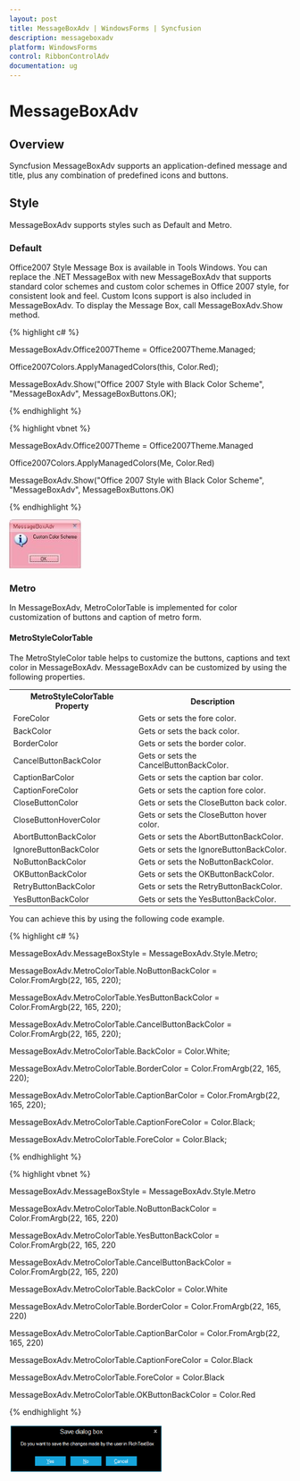```yaml
---
layout: post
title: MessageBoxAdv | WindowsForms | Syncfusion
description: messageboxadv
platform: WindowsForms
control: RibbonControlAdv
documentation: ug
---
```


# MessageBoxAdv

## Overview

Syncfusion MessageBoxAdv supports an application-defined message and title, plus any combination of predefined icons and buttons.

## Style

MessageBoxAdv supports styles such as Default and Metro.

### Default

Office2007 Style Message Box is available in Tools Windows. You can replace the .NET MessageBox with new MessageBoxAdv that supports standard color schemes and custom color schemes in Office 2007 style, for consistent look and feel. Custom Icons support is also included in MessageBoxAdv. To display the Message Box, call MessageBoxAdv.Show method.

{% highlight c# %}

MessageBoxAdv.Office2007Theme = Office2007Theme.Managed;

Office2007Colors.ApplyManagedColors(this, Color.Red);

MessageBoxAdv.Show("Office 2007 Style with Black Color Scheme", "MessageBoxAdv", MessageBoxButtons.OK);

{% endhighlight %}

{% highlight vbnet %}

MessageBoxAdv.Office2007Theme = Office2007Theme.Managed

Office2007Colors.ApplyManagedColors(Me, Color.Red)

MessageBoxAdv.Show("Office 2007 Style with Black Color Scheme", "MessageBoxAdv", MessageBoxButtons.OK)

{% endhighlight %}

![](MessageBoxAdv_images/MessageBoxAdv_img1.jpeg)

### Metro

In MessageBoxAdv, MetroColorTable is implemented for color customization of buttons and caption of metro form. 


#### MetroStyleColorTable

The MetroStyleColor table helps to customize the buttons, captions and text color in MessageBoxAdv. MessageBoxAdv can be customized by using the following properties.

<table>
<tr>
<th>
MetroStyleColorTable Property</th><th>
Description</th></tr>
<tr>
<td>
ForeColor</td><td>
Gets or sets the fore color.</td></tr>
<tr>
<td>
BackColor</td><td>
Gets or sets the back color.</td></tr>
<tr>
<td>
BorderColor</td><td>
Gets or sets the border color.</td></tr>
<tr>
<td>
CancelButtonBackColor</td><td>
Gets or sets the CancelButtonBackColor.</td></tr>
<tr>
<td>
CaptionBarColor</td><td>
Gets or sets the caption bar color.</td></tr>
<tr>
<td>
CaptionForeColor</td><td>
Gets or sets the caption fore color.</td></tr>
<tr>
<td>
CloseButtonColor</td><td>
Gets or sets the CloseButton back color.</td></tr>
<tr>
<td>
CloseButtonHoverColor</td><td>
Gets or sets the CloseButton hover color.</td></tr>
<tr>
<td>
AbortButtonBackColor</td><td>
Gets or sets the AbortButtonBackColor.</td></tr>
<tr>
<td>
IgnoreButtonBackColor</td><td>
Gets or sets the IgnoreButtonBackColor.</td></tr>
<tr>
<td>
NoButtonBackColor</td><td>
Gets or sets the NoButtonBackColor.</td></tr>
<tr>
<td>
OKButtonBackColor</td><td>
Gets or sets the OKButtonBackColor.</td></tr>
<tr>
<td>
RetryButtonBackColor</td><td>
Gets or sets the RetryButtonBackColor.</td></tr>
<tr>
<td>
YesButtonBackColor</td><td>
Gets or sets the YesButtonBackColor.</td></tr>
</table>


You can achieve this by using the following code example.

{% highlight c# %}

 MessageBoxAdv.MessageBoxStyle = MessageBoxAdv.Style.Metro;

 MessageBoxAdv.MetroColorTable.NoButtonBackColor = Color.FromArgb(22, 165, 220);

 MessageBoxAdv.MetroColorTable.YesButtonBackColor = Color.FromArgb(22, 165, 220);

 MessageBoxAdv.MetroColorTable.CancelButtonBackColor = Color.FromArgb(22, 165, 220);

 MessageBoxAdv.MetroColorTable.BackColor = Color.White;

 MessageBoxAdv.MetroColorTable.BorderColor = Color.FromArgb(22, 165, 220);

 MessageBoxAdv.MetroColorTable.CaptionBarColor = Color.FromArgb(22, 165, 220);

 MessageBoxAdv.MetroColorTable.CaptionForeColor = Color.Black;

 MessageBoxAdv.MetroColorTable.ForeColor = Color.Black;

{% endhighlight %}

{% highlight vbnet %}

MessageBoxAdv.MessageBoxStyle = MessageBoxAdv.Style.Metro

 MessageBoxAdv.MetroColorTable.NoButtonBackColor = Color.FromArgb(22, 165, 220)

 MessageBoxAdv.MetroColorTable.YesButtonBackColor = Color.FromArgb(22, 165, 220

 MessageBoxAdv.MetroColorTable.CancelButtonBackColor = Color.FromArgb(22, 165, 220)

 MessageBoxAdv.MetroColorTable.BackColor = Color.White

 MessageBoxAdv.MetroColorTable.BorderColor = Color.FromArgb(22, 165, 220)

 MessageBoxAdv.MetroColorTable.CaptionBarColor = Color.FromArgb(22, 165, 220)

 MessageBoxAdv.MetroColorTable.CaptionForeColor = Color.Black

 MessageBoxAdv.MetroColorTable.ForeColor = Color.Black 

 MessageBoxAdv.MetroColorTable.OKButtonBackColor = Color.Red

{% endhighlight %}

![](MessageBoxAdv_images/MessageBoxAdv_img2.png) 